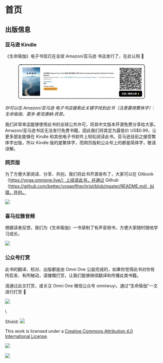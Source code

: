 # 首页

## 出版信息

### 亚马逊 Kindle

《生命瑜伽》电子书现已在全球 Amazon/亚马逊 书店发行了，在此认购 🚀

<figure><img src=".gitbook/assets/Screen Shot 2022-12-24 at 5.09.49 PM.png" alt=""><figcaption></figcaption></figure>

_你可以在 Amazon/亚马逊 电子书店搜索此关键字找到此书（注意要用繁体字）：生命瑜伽、莫多·麥克唐納·貝恩。_

我们非常幸运能够使用此书的全球公共许可，将其中文版本开源免费分享给大家。Amazon/亚马逊书店无法发行免费书籍，因此我们将其定为最低价 US$0.99，让更多朋友能够在 Kindle 和其他电子书软件上轻松阅读此书。亚马逊目前之接受繁体字出版，所以 Kindle 版的是繁体字，而网页版和公众号上的都是简体字，敬请谅解。

### **网页版**

为了方便大家阅读、分享、共创，我们将此书开源发布了，大家可以在 Gitbook （https://yoga.omnione.live/）上阅读此书，并通过 Github （https://github.com/bettec/yogaofthechrist/blob/master/README.md）纠错、共创。

![](https://mmbiz.qpic.cn/mmbiz\_png/xws7d9qricCaSTlETS5XOm5Pib2xicSlEcp23Cf49EfzJDfvC9cVzd9P78TDZic7RaaN9b5Y2tLOWreHeop6rHP9nQ/640?wx\_fmt=png)

### **喜马拉雅音频**

根据读者反馈，我们为《生命瑜伽》一书录制了有声音频书，方便大家随时随地学习成长。

![](https://mmbiz.qpic.cn/mmbiz\_png/xws7d9qricCaSTlETS5XOm5Pib2xicSlEcpckzIicTLVznwK6ulxnjGLzBTcjfc2NpRlBWYnOHprtHWTEGXZH1DTtg/640?wx\_fmt=png)

### 公众号打赏

此书的翻译、校对、出版都是由 Omni One 公益完成的，如果你觉得此书对你有所启发、有所触动，请慷慨打赏，让我们能够继续翻译和传播此类书籍。

请通过此文打赏，或关注 Omni One 微信公众号 omniwuyi，通过“生命瑜伽”一文进行打赏 🙏

![](https://mmbiz.qpic.cn/mmbiz\_jpg/xws7d9qricCaSTlETS5XOm5Pib2xicSlEcpaiaH2ynLkattwnmHumKFqkambjHBITBjEiaZR3NYcbxsPk9tbicYUIowA/640?wx\_fmt=jpeg)

\


Shield: [![](https://img.shields.io/badge/License-CC%20BY%204.0-lightgrey.svg)](http://creativecommons.org/licenses/by/4.0/)

This work is licensed under a [Creative Commons Attribution 4.0 International License](http://creativecommons.org/licenses/by/4.0/).

[![](https://i.creativecommons.org/l/by/4.0/88x31.png)](http://creativecommons.org/licenses/by/4.0/)

![](<.gitbook/assets/生命瑜伽 copy.png>)

